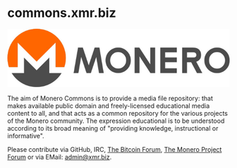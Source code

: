 # commons.xmr.biz
![Logo](https://raw.githubusercontent.com/xmr23/commons.xmr.biz/gh-pages/Graphics/Logos-and-Buttons/monero-logo-685x185px.jpg)

The aim of Monero Commons is to provide a media file repository: that makes available public domain and freely-licensed educational media content to all, and that acts as a common repository for the various projects of the Monero community.
The expression educational is to be understood according to its broad meaning of "providing knowledge, instructional or informative".

Please contribute via GitHub, IRC, <a href="https://bitcointalk.org/index.php">The Bitcoin Forum</a>, <a href="https://forum.getmonero.org">The Monero Project Forum</a> or via EMail: admin@xmr.biz.

